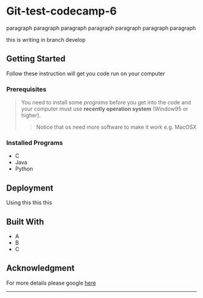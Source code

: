 # Git-test-codecamp-6
paragraph paragraph paragraph paragraph paragraph paragraph paragraph

this is writing in branch develop

## Getting Started
Follow these instruction will get you code run on your computer

### Prerequisites
> You need to install some *programs* before you get into the code and your computer must use __recently operation system__ (Window95 or higher).
>> Notice that os need more software to make it work e.g. MacOSX

### Installed Programs
+ C
+ Java
+ Python

## Deployment
Using this this this

## Built With
+ A
+ B
+ C

## Acknowledgment
For more details please google [here](https://www.google.com)

---

<!-- # Git-test-codecamp-6
## title h2
### title h3
#### title h4
##### title h5
###### title h6

ajlkdsfjklj  
klfsjlkajlaj  
ajdsklfjkl  
jkladjlf  
jsfljlk  

*this content is ilitic*  
_this content is ilitic_  
**this content is bold**  
__this content is bold__  
*__this content is combination__*  
**_this content is combination_**  

> test
>> test

1. this is order 1
3. this is order 2

+ test
- test
* test
    * test
***
---
___
![this is a picture](https://img.freepik.com/free-photo/white-cloud-blue-sky-sea_74190-4488.jpg?size=626&ext=jpg)

[this is link to google](https://www.google.co.th/)

            kdlf;ak;ldfkal;kd
        flak;fklk;lk;l;

| header | header |
-- | --
| **content** | *content* |
***content*** | [content](https://www.google.co.th/) 
content | content  -->